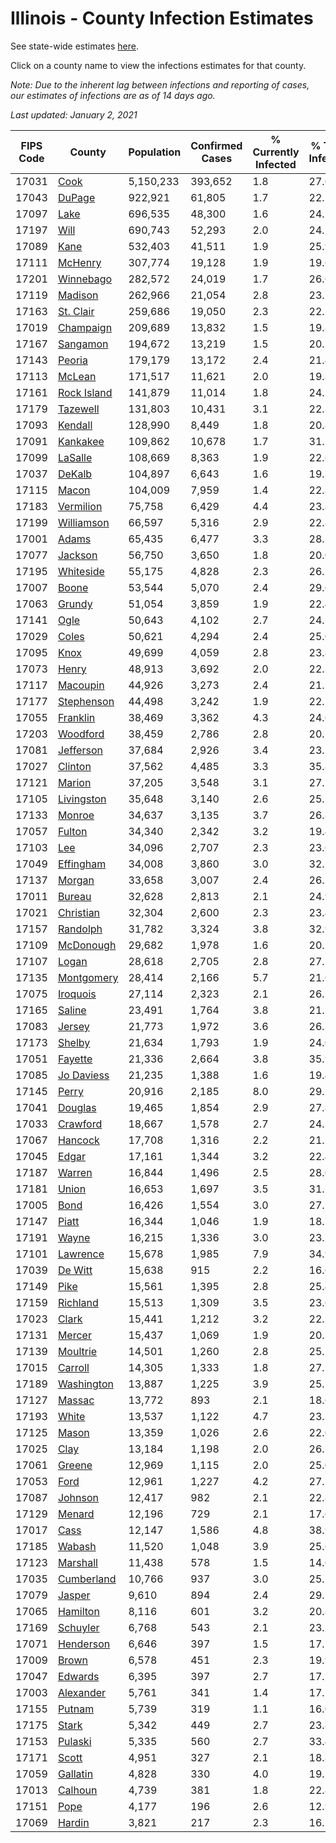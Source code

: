 # Illinois - County Infection Estimates

See state-wide estimates [here](/infections/us-il).

Click on a county name to view the infections estimates for that county.

*Note: Due to the inherent lag between infections and reporting of cases, our estimates of infections are as of 14 days ago.*

*Last updated: January 2, 2021*

|   FIPS Code |                     County |   Population |   Confirmed Cases |   % Currently Infected |   % Total Infected |
|-------------|----------------------------|--------------|-------------------|------------------------|--------------------|
|       17031 |               [Cook](cook) |    5,150,233 |           393,652 |                    1.8 |               27.6 |
|       17043 |           [DuPage](dupage) |      922,921 |            61,805 |                    1.7 |               22.1 |
|       17097 |               [Lake](lake) |      696,535 |            48,300 |                    1.6 |               24.2 |
|       17197 |               [Will](will) |      690,743 |            52,293 |                    2.0 |               24.7 |
|       17089 |               [Kane](kane) |      532,403 |            41,511 |                    1.9 |               25.9 |
|       17111 |         [McHenry](mchenry) |      307,774 |            19,128 |                    1.9 |               19.6 |
|       17201 |     [Winnebago](winnebago) |      282,572 |            24,019 |                    1.7 |               26.6 |
|       17119 |         [Madison](madison) |      262,966 |            21,054 |                    2.8 |               23.7 |
|       17163 |     [St. Clair](st.-clair) |      259,686 |            19,050 |                    2.3 |               22.5 |
|       17019 |     [Champaign](champaign) |      209,689 |            13,832 |                    1.5 |               19.8 |
|       17167 |       [Sangamon](sangamon) |      194,672 |            13,219 |                    1.5 |               20.3 |
|       17143 |           [Peoria](peoria) |      179,179 |            13,172 |                    2.4 |               21.4 |
|       17113 |           [McLean](mclean) |      171,517 |            11,621 |                    2.0 |               19.8 |
|       17161 | [Rock Island](rock-island) |      141,879 |            11,014 |                    1.8 |               24.2 |
|       17179 |       [Tazewell](tazewell) |      131,803 |            10,431 |                    3.1 |               22.5 |
|       17093 |         [Kendall](kendall) |      128,990 |             8,449 |                    1.8 |               20.8 |
|       17091 |       [Kankakee](kankakee) |      109,862 |            10,678 |                    1.7 |               31.2 |
|       17099 |         [LaSalle](lasalle) |      108,669 |             8,363 |                    1.9 |               22.6 |
|       17037 |           [DeKalb](dekalb) |      104,897 |             6,643 |                    1.6 |               19.3 |
|       17115 |             [Macon](macon) |      104,009 |             7,959 |                    1.4 |               22.8 |
|       17183 |     [Vermilion](vermilion) |       75,758 |             6,429 |                    4.4 |               23.8 |
|       17199 |   [Williamson](williamson) |       66,597 |             5,316 |                    2.9 |               22.8 |
|       17001 |             [Adams](adams) |       65,435 |             6,477 |                    3.3 |               28.3 |
|       17077 |         [Jackson](jackson) |       56,750 |             3,650 |                    1.8 |               20.0 |
|       17195 |     [Whiteside](whiteside) |       55,175 |             4,828 |                    2.3 |               26.1 |
|       17007 |             [Boone](boone) |       53,544 |             5,070 |                    2.4 |               29.6 |
|       17063 |           [Grundy](grundy) |       51,054 |             3,859 |                    1.9 |               22.4 |
|       17141 |               [Ogle](ogle) |       50,643 |             4,102 |                    2.7 |               24.5 |
|       17029 |             [Coles](coles) |       50,621 |             4,294 |                    2.4 |               25.0 |
|       17095 |               [Knox](knox) |       49,699 |             4,059 |                    2.8 |               23.8 |
|       17073 |             [Henry](henry) |       48,913 |             3,692 |                    2.0 |               22.3 |
|       17117 |       [Macoupin](macoupin) |       44,926 |             3,273 |                    2.4 |               21.1 |
|       17177 |   [Stephenson](stephenson) |       44,498 |             3,242 |                    1.9 |               22.2 |
|       17055 |       [Franklin](franklin) |       38,469 |             3,362 |                    4.3 |               24.6 |
|       17203 |       [Woodford](woodford) |       38,459 |             2,786 |                    2.8 |               20.7 |
|       17081 |     [Jefferson](jefferson) |       37,684 |             2,926 |                    3.4 |               23.2 |
|       17027 |         [Clinton](clinton) |       37,562 |             4,485 |                    3.3 |               35.8 |
|       17121 |           [Marion](marion) |       37,205 |             3,548 |                    3.1 |               27.7 |
|       17105 |   [Livingston](livingston) |       35,648 |             3,140 |                    2.6 |               25.7 |
|       17133 |           [Monroe](monroe) |       34,637 |             3,135 |                    3.7 |               26.8 |
|       17057 |           [Fulton](fulton) |       34,340 |             2,342 |                    3.2 |               19.4 |
|       17103 |                 [Lee](lee) |       34,096 |             2,707 |                    2.3 |               23.6 |
|       17049 |     [Effingham](effingham) |       34,008 |             3,860 |                    3.0 |               32.5 |
|       17137 |           [Morgan](morgan) |       33,658 |             3,007 |                    2.4 |               26.3 |
|       17011 |           [Bureau](bureau) |       32,628 |             2,813 |                    2.1 |               24.9 |
|       17021 |     [Christian](christian) |       32,304 |             2,600 |                    2.3 |               23.4 |
|       17157 |       [Randolph](randolph) |       31,782 |             3,324 |                    3.8 |               32.9 |
|       17109 |     [McDonough](mcdonough) |       29,682 |             1,978 |                    1.6 |               20.1 |
|       17107 |             [Logan](logan) |       28,618 |             2,705 |                    2.8 |               27.1 |
|       17135 |   [Montgomery](montgomery) |       28,414 |             2,166 |                    5.7 |               21.6 |
|       17075 |       [Iroquois](iroquois) |       27,114 |             2,323 |                    2.1 |               26.1 |
|       17165 |           [Saline](saline) |       23,491 |             1,764 |                    3.8 |               21.2 |
|       17083 |           [Jersey](jersey) |       21,773 |             1,972 |                    3.6 |               26.3 |
|       17173 |           [Shelby](shelby) |       21,634 |             1,793 |                    1.9 |               24.0 |
|       17051 |         [Fayette](fayette) |       21,336 |             2,664 |                    3.8 |               35.9 |
|       17085 |   [Jo Daviess](jo-daviess) |       21,235 |             1,388 |                    1.6 |               19.4 |
|       17145 |             [Perry](perry) |       20,916 |             2,185 |                    8.0 |               29.2 |
|       17041 |         [Douglas](douglas) |       19,465 |             1,854 |                    2.9 |               27.8 |
|       17033 |       [Crawford](crawford) |       18,667 |             1,578 |                    2.7 |               24.2 |
|       17067 |         [Hancock](hancock) |       17,708 |             1,316 |                    2.2 |               21.5 |
|       17045 |             [Edgar](edgar) |       17,161 |             1,344 |                    3.2 |               22.4 |
|       17187 |           [Warren](warren) |       16,844 |             1,496 |                    2.5 |               28.0 |
|       17181 |             [Union](union) |       16,653 |             1,697 |                    3.5 |               31.1 |
|       17005 |               [Bond](bond) |       16,426 |             1,554 |                    3.0 |               27.1 |
|       17147 |             [Piatt](piatt) |       16,344 |             1,046 |                    1.9 |               18.7 |
|       17191 |             [Wayne](wayne) |       16,215 |             1,336 |                    3.0 |               23.5 |
|       17101 |       [Lawrence](lawrence) |       15,678 |             1,985 |                    7.9 |               34.9 |
|       17039 |         [De Witt](de-witt) |       15,638 |               915 |                    2.2 |               16.6 |
|       17149 |               [Pike](pike) |       15,561 |             1,395 |                    2.8 |               25.4 |
|       17159 |       [Richland](richland) |       15,513 |             1,309 |                    3.5 |               23.6 |
|       17023 |             [Clark](clark) |       15,441 |             1,212 |                    3.2 |               22.3 |
|       17131 |           [Mercer](mercer) |       15,437 |             1,069 |                    1.9 |               20.3 |
|       17139 |       [Moultrie](moultrie) |       14,501 |             1,260 |                    2.8 |               25.1 |
|       17015 |         [Carroll](carroll) |       14,305 |             1,333 |                    1.8 |               27.5 |
|       17189 |   [Washington](washington) |       13,887 |             1,225 |                    3.9 |               25.1 |
|       17127 |           [Massac](massac) |       13,772 |               893 |                    2.1 |               18.6 |
|       17193 |             [White](white) |       13,537 |             1,122 |                    4.7 |               23.3 |
|       17125 |             [Mason](mason) |       13,359 |             1,026 |                    2.6 |               22.0 |
|       17025 |               [Clay](clay) |       13,184 |             1,198 |                    2.0 |               26.1 |
|       17061 |           [Greene](greene) |       12,969 |             1,115 |                    2.0 |               25.0 |
|       17053 |               [Ford](ford) |       12,961 |             1,227 |                    4.2 |               27.7 |
|       17087 |         [Johnson](johnson) |       12,417 |               982 |                    2.1 |               22.8 |
|       17129 |           [Menard](menard) |       12,196 |               729 |                    2.1 |               17.6 |
|       17017 |               [Cass](cass) |       12,147 |             1,586 |                    4.8 |               38.9 |
|       17185 |           [Wabash](wabash) |       11,520 |             1,048 |                    3.9 |               25.6 |
|       17123 |       [Marshall](marshall) |       11,438 |               578 |                    1.5 |               14.6 |
|       17035 |   [Cumberland](cumberland) |       10,766 |               937 |                    3.0 |               25.1 |
|       17079 |           [Jasper](jasper) |        9,610 |               894 |                    2.4 |               29.1 |
|       17065 |       [Hamilton](hamilton) |        8,116 |               601 |                    3.2 |               20.8 |
|       17169 |       [Schuyler](schuyler) |        6,768 |               543 |                    2.1 |               23.2 |
|       17071 |     [Henderson](henderson) |        6,646 |               397 |                    1.5 |               17.7 |
|       17009 |             [Brown](brown) |        6,578 |               451 |                    2.3 |               19.9 |
|       17047 |         [Edwards](edwards) |        6,395 |               397 |                    2.7 |               17.1 |
|       17003 |     [Alexander](alexander) |        5,761 |               341 |                    1.4 |               17.7 |
|       17155 |           [Putnam](putnam) |        5,739 |               319 |                    1.1 |               16.0 |
|       17175 |             [Stark](stark) |        5,342 |               449 |                    2.7 |               23.8 |
|       17153 |         [Pulaski](pulaski) |        5,335 |               560 |                    2.7 |               33.4 |
|       17171 |             [Scott](scott) |        4,951 |               327 |                    2.1 |               18.8 |
|       17059 |       [Gallatin](gallatin) |        4,828 |               330 |                    4.0 |               19.5 |
|       17013 |         [Calhoun](calhoun) |        4,739 |               381 |                    1.8 |               22.8 |
|       17151 |               [Pope](pope) |        4,177 |               196 |                    2.6 |               12.9 |
|       17069 |           [Hardin](hardin) |        3,821 |               217 |                    2.3 |               16.1 |